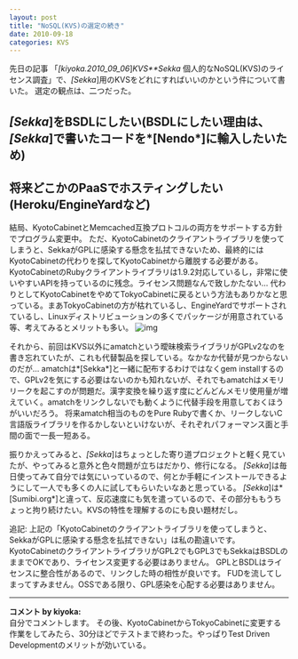 ```yaml
---
layout: post
title: "NoSQL(KVS)の選定の続き"
date: 2010-09-18
categories: KVS
---
```

先日の記事 「*[kiyoka.2010_09_06*]*KVS**Sekka* 個人的なNoSQL(KVS)のライセンス調査」で、*[Sekka*]用のKVSをどれにすればいいのかという件について書いた。
選定の観点は、二つだった。
## *[Sekka*]をBSDLにしたい(BSDLにしたい理由は、*[Sekka*]で書いたコードを*[Nendo*]に輸入したいため)
## 将来どこかのPaaSでホスティングしたい(Heroku/EngineYardなど)
結局、KyotoCabinetとMemcached互換プロトコルの両方をサポートする方針でプログラム変更中。
ただ、KyotoCabinetのクライアントライブラリを使ってしまうと、SekkaがGPLに感染する懸念を払拭できないため、最終的にはKyotoCabinetの代わりを探してKyotoCabinetから離脱する必要がある。
KyotoCabinetのRubyクライアントライブラリは1.9.2対応しているし，非常に使いやすいAPIを持っているのに残念。ライセンス問題なんで致しかたない…
代わりとしてKyotoCabinetをやめてTokyoCabinetに戻るという方法もありかなと思っている。まあTokyoCabinetの方が枯れているし、EngineYardでサポートされているし、Linuxディストリビューションの多くでパッケージが用意されている等、考えてみるとメリットも多い。
 ![img](http://farm5.static.flickr.com/4129/5000087041_24239f201a_z.jpg)

それから、前回はKVS以外にamatchという曖昧検索ライブラリがGPLv2なのを書き忘れていたが、これも代替製品を探している。なかなか代替が見つからないのだが…
amatchは*[Sekka*]と一緒に配布するわけではなくgem installするので、GPLv2を気にする必要はないのかも知れないが、それでもamatchはメモリリークを起こすのが問題だ。漢字変換を繰り返す度にどんどんメモリ使用量が増えていく。amatchをリンクしないでも動くように代替手段を用意しておくほうがいいだろう。
将来amatch相当のものをPure Rubyで書くか、リークしないC言語版ライブラリを作るかしないといけないが、それぞれパフォーマンス面と手間の面で一長一短ある。

振りかえってみると、*[Sekka*]はちょっとした寄り道プロジェクトと軽く見ていたが、やってみると意外と色々問題が立ちはだかり、修行になる。
*[Sekka*]は毎日使ってみて自分では気にいっているので、何とか手軽にインストールできるようにして一人でも多くの人に試してもらいたいなあと思っている。
*[Sekka*]は*[Sumibi.org*]と違って、反応速度にも気を遣っているので、その部分ももうちょっと拘り続けたい。KVSの特性を理解するのにも良い題材だし。

追記:
上記の「KyotoCabinetのクライアントライブラリを使ってしまうと、SekkaがGPLに感染する懸念を払拭できない」は私の勘違いです。
KyotoCabinetのクライアントライブラリがGPL2でもGPL3でもSekkaはBSDLのままでOKであり、ライセンス変更する必要はありません。
GPLとBSDLはライセンスに整合性があるので、リンクした時の相性が良いです。
FUDを流してしまってすみません。OSSである限り、GPL感染を心配する必要はありません。



---

**コメント by kiyoka:**  
自分でコメントします。
その後、KyotoCabinetからTokyoCabinetに変更する作業をしてみたら、30分ほどでテストまで終わった。やっぱりTest Driven Developmentのメリットが効いている。
